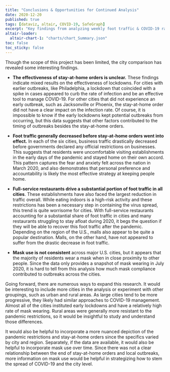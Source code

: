 ```yaml
---
title: "Conclusions & Opportunities for Continued Analysis"
date: 2020-12-20
published: true
tags: [dataviz, altair, COVID-19, SafeGraph]
excerpt: "Key findings from analyzing weekly foot traffic & COVID-19 rates"
altair-loader:
  altair-chart-1: "charts/chart_Summary.json"
toc: false
toc_sticky: false
---
```


<div id="altair-chart-1"></div>

Though the scope of this project has been limited, the city comparison has revealed some interesting findings.

* **The effectiveness of stay-at-home orders is unclear.** These findings indicate mixed results on the effectiveness of lockdowns. For cities with earlier outbreaks, like Philadelphia, a lockdown that coincided with a spike in cases appeared to curb the rate of infection and be an effective tool to manage COVID-19. For other cities that did not experience an early outbreak, such as Jacksonville or Phoenix, the stay-at-home order did not have a clear impact on the infection rate. Of course, it is impossible to know if the early lockdowns kept potential outbreaks from occurring, but this data suggests that other factors contributed to the timing of outbreaks besides the stay-at-home orders. 

* **Foot traffic generally decreased before stay-at-home orders went into effect.** In each of the six cities, business traffic drastically decreased before governments declared any official restrictions on businesses. This suggests that residents were uncomfortable visiting establishments in the early days of the pandemic and stayed home on their own accord. This pattern captures the fear and anxiety felt across the nation in March 2020, and also demonstrates that personal preference and accountability is likely the most effective strategy at keeping people home. 

* **Full-service restaurants drive a substantial portion of foot traffic in all cities**. These establishments have also faced the largest reduction in traffic overall. While eating indoors is a high-risk activity and these restrictions has been a necessary step in containing the virus spread, this trend is quite worrisome for cities. With full-service restaurants accounting for a substantial share of foot traffic in cities and many restaurants struggling to stay afloat during 2020, it begs the question if they will be able to recover this foot traffic after the pandemic. Depending on the region of the U.S., malls also appear to be quite a popular destination. Malls, on the other hand, have not appeared to suffer from the drastic decrease in foot traffic.

* **Mask use is not consistent** across major U.S. cities, but it appears that the majority of residents wear a mask when in close proximity to other people. Since the data only provides a snapshot of mask wearing in July 2020, it is hard to tell from this analysis how much mask compliance contributed to outbreaks across the cities.

Going forward, there are numerous ways to expand this research. It would be interesting to include more cities in the analysis or experiment with other groupings, such as urban and rural areas. As large cities tend to be more progressive, they likely had similar approaches to COVID-19 management. Almost all of the cities instituted early lockdowns and have a relatively high rate of mask wearing. Rural areas were generally more resistant to the pandemic restrictions, so it would be insightful to study and understand those differences.  

It would also be helpful to incorporate a more nuanced depiction of the pandemic restrictions and stay-at-home orders since the specifics varied by city and region. Separately, if the data are available, it would also be helpful to incorporate mask use over time. Since there was not a clear relationship between the end of stay-at-home orders and local outbreaks, more information on mask use would be helpful in strategizing how to stem the spread of COVID-19 and the city level.
